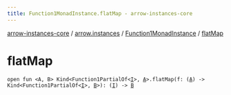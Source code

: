 ```yaml
---
title: Function1MonadInstance.flatMap - arrow-instances-core
---
```


[arrow-instances-core](../../index.html) / [arrow.instances](../index.html) / [Function1MonadInstance](index.html) / [flatMap](./flat-map.html)

# flatMap

`open fun <A, B> Kind<Function1PartialOf<`[`I`](index.html#I)`>, `[`A`](flat-map.html#A)`>.flatMap(f: (`[`A`](flat-map.html#A)`) -> Kind<Function1PartialOf<`[`I`](index.html#I)`>, `[`B`](flat-map.html#B)`>): (`[`I`](index.html#I)`) -> `[`B`](flat-map.html#B)